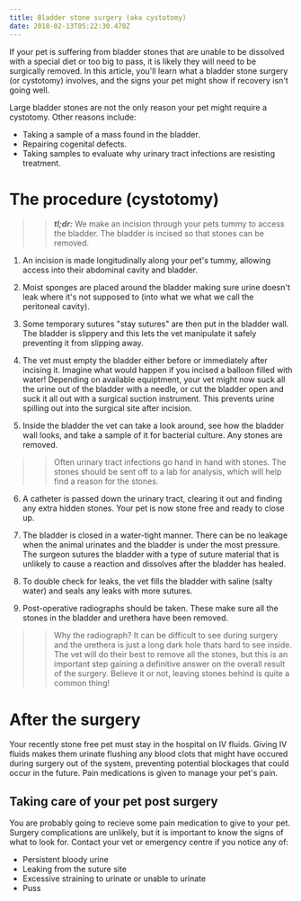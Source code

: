 ```yaml
---
title: Bladder stone surgery (aka cystotomy)
date: 2018-02-13T05:22:30.470Z
---
```

If your pet is suffering from bladder stones that are unable to be dissolved with a special diet or too big to pass, it is likely they will need to be surgically removed. In this article, you'll learn what a bladder stone surgery (or cystotomy) involves, and the signs your pet might show if recovery isn't going well.

Large bladder stones are not the only reason your pet might require a cystotomy. Other reasons include:

- Taking a sample of a mass found in the bladder.
- Repairing cogenital defects.
- Taking samples to evaluate why urinary tract infections are resisting treatment.

# The procedure (cystotomy)

>> *__tl;dr:__* We make an incision through your pets tummy to access the bladder. The bladder is incised so that stones can be removed.

1. An incision is made longitudinally along your pet's tummy, allowing access into their abdominal cavity and bladder.

2. Moist sponges are placed around the bladder making sure urine doesn't leak where it's not supposed to (into what we what we call the peritoneal cavity).

3. Some temporary sutures "stay sutures" are then put in the bladder wall. The bladder is slippery and this lets the vet manipulate it safely preventing it from slipping away.

4. The vet must empty the bladder either before or immediately after incising it. Imagine what would happen if you incised a balloon filled with water! Depending on available equiptment, your vet might now suck all the urine out of the bladder with a needle, or cut the bladder open and suck it all out with a surgical suction instrument. This prevents urine spilling out into the surgical site after incision.

5.  Inside the bladder the vet can take a look around, see how the bladder wall looks, and take a sample of it for bacterial culture. Any stones are removed.

>> Often urinary tract infections go hand in hand with stones. The stones should be sent off to a lab for analysis, which will help find a reason for the stones.

6. A catheter is passed down the urinary tract, clearing it out and finding any extra hidden stones. Your pet is now stone free and ready to close up.

7. The bladder is closed in a water-tight manner. There can be no leakage when the animal urinates and the bladder is under the most pressure. The surgeon sutures the bladder with a type of suture material that is unlikely to cause a reaction and dissolves after the bladder has healed.

8. To double check for leaks, the vet fills the bladder with saline (salty water) and seals any leaks with more sutures.

9. Post-operative radiographs should be taken. These make sure all the stones in the bladder and urethera have been removed.

>> Why the radiograph? It can be difficult to see during surgery and the urethera is just a long dark hole thats hard to see inside. The vet will do their best to remove all the stones, but this is an important step gaining a definitive answer on the overall result of the surgery. Believe it or not, leaving stones behind is quite a common thing!

# After the surgery

Your recently stone free pet must stay in the hospital on IV fluids. Giving IV fluids makes them urinate flushing any blood clots that might have occured during surgery out of the system, preventing potential blockages that could occur in the future. Pain medications is given to manage your pet's pain.


## Taking care of your pet post surgery

You are probably going to recieve some pain medication to give to your pet.
Surgery complications are unlikely, but it is important to know the signs of what to look for. Contact your vet or emergency centre if you notice any of:

* Persistent bloody urine
* Leaking from the suture site
* Excessive straining to urinate or unable to urinate
* Puss




